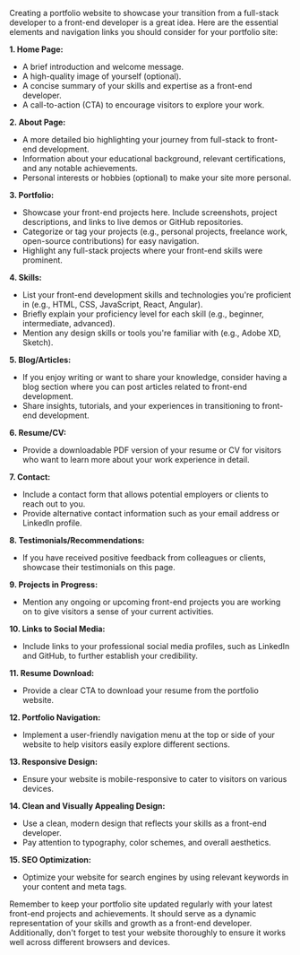 Creating a portfolio website to showcase your transition from a full-stack developer to a front-end developer is a great idea. Here are the essential elements and navigation links you should consider for your portfolio site:

**1. Home Page:**
   - A brief introduction and welcome message.
   - A high-quality image of yourself (optional).
   - A concise summary of your skills and expertise as a front-end developer.
   - A call-to-action (CTA) to encourage visitors to explore your work.

**2. About Page:**
   - A more detailed bio highlighting your journey from full-stack to front-end development.
   - Information about your educational background, relevant certifications, and any notable achievements.
   - Personal interests or hobbies (optional) to make your site more personal.

**3. Portfolio:**
   - Showcase your front-end projects here. Include screenshots, project descriptions, and links to live demos or GitHub repositories.
   - Categorize or tag your projects (e.g., personal projects, freelance work, open-source contributions) for easy navigation.
   - Highlight any full-stack projects where your front-end skills were prominent.

**4. Skills:**
   - List your front-end development skills and technologies you're proficient in (e.g., HTML, CSS, JavaScript, React, Angular).
   - Briefly explain your proficiency level for each skill (e.g., beginner, intermediate, advanced).
   - Mention any design skills or tools you're familiar with (e.g., Adobe XD, Sketch).

**5. Blog/Articles:**
   - If you enjoy writing or want to share your knowledge, consider having a blog section where you can post articles related to front-end development.
   - Share insights, tutorials, and your experiences in transitioning to front-end development.

**6. Resume/CV:**
   - Provide a downloadable PDF version of your resume or CV for visitors who want to learn more about your work experience in detail.

**7. Contact:**
   - Include a contact form that allows potential employers or clients to reach out to you.
   - Provide alternative contact information such as your email address or LinkedIn profile.

**8. Testimonials/Recommendations:**
   - If you have received positive feedback from colleagues or clients, showcase their testimonials on this page.

**9. Projects in Progress:**
   - Mention any ongoing or upcoming front-end projects you are working on to give visitors a sense of your current activities.

**10. Links to Social Media:**
   - Include links to your professional social media profiles, such as LinkedIn and GitHub, to further establish your credibility.

**11. Resume Download:**
   - Provide a clear CTA to download your resume from the portfolio website.

**12. Portfolio Navigation:**
   - Implement a user-friendly navigation menu at the top or side of your website to help visitors easily explore different sections.

**13. Responsive Design:**
   - Ensure your website is mobile-responsive to cater to visitors on various devices.

**14. Clean and Visually Appealing Design:**
   - Use a clean, modern design that reflects your skills as a front-end developer.
   - Pay attention to typography, color schemes, and overall aesthetics.

**15. SEO Optimization:**
   - Optimize your website for search engines by using relevant keywords in your content and meta tags.

Remember to keep your portfolio site updated regularly with your latest front-end projects and achievements. It should serve as a dynamic representation of your skills and growth as a front-end developer. Additionally, don't forget to test your website thoroughly to ensure it works well across different browsers and devices.
